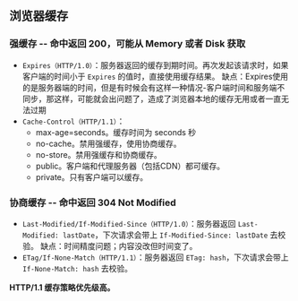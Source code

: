 ## 浏览器缓存
### 强缓存 -- 命中返回 200，可能从 Memory 或者 Disk 获取
* `Expires（HTTP/1.0）`：服务器返回的缓存到期时间。再次发起该请求时，如果客户端的时间小于 `Expires` 的值时，直接使用缓存结果。
  缺点：Expires使用的是服务器端的时间，但是有时候会有这样一种情况-客户端时间和服务端不同步，那这样，可能就会出问题了，造成了浏览器本地的缓存无用或者一直无法过期
* `Cache-Control（HTTP/1.1）`：
  * max-age=seconds。缓存时间为 seconds 秒
  * no-cache。禁用强缓存，使用协商缓存。
  * no-store。禁用强缓存和协商缓存。
  * public。客户端和代理服务器（包括CDN）都可缓存。
  * private。只有客户端可以缓存。

### 协商缓存 -- 命中返回 304 Not Modified
* `Last-Modified/If-Modified-Since（HTTP/1.0）`：服务器返回 `Last-Modified: lastDate`，下次请求会带上 `If-Modified-Since: lastDate` 去校验。
  缺点：时间精度问题；内容没改但时间变了。
* `ETag/If-None-Match（HTTP/1.1）`：服务器返回 `ETag: hash`，下次请求会带上 `If-None-Match: hash` 去校验。

**HTTP/1.1 缓存策略优先级高。**